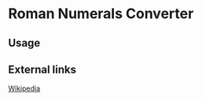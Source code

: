 # Roman Numerals Converter

## Usage

## External links

[Wikipedia](https://en.wikipedia.org/wiki/Roman_numerals)
